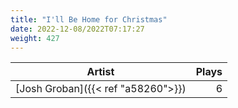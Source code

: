 ```yaml
---
title: "I'll Be Home for Christmas"
date: 2022-12-08/2022T07:17:27
weight: 427
---
```




 Artist | Plays 
----- | -----:
[Josh Groban]({{< ref "a58260">}}) | 6
